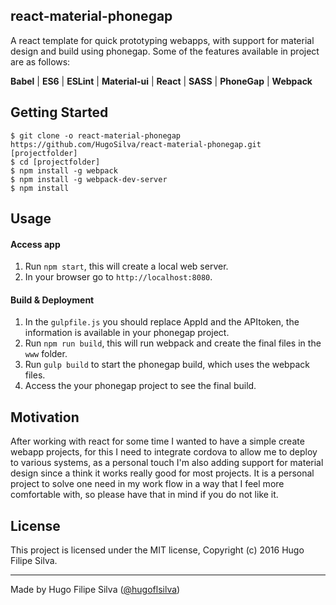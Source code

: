 ## react-material-phonegap

A react template for quick prototyping webapps, with support for material design and build using phonegap. Some of the features available in project are as follows:

**Babel** | **ES6** | **ESLint** | **Material-ui** | **React** | **SASS** | **PhoneGap** | **Webpack**
## Getting Started

```shell
$ git clone -o react-material-phonegap https://github.com/HugoSilva/react-material-phonegap.git [projectfolder]
$ cd [projectfolder]
$ npm install -g webpack
$ npm install -g webpack-dev-server
$ npm install
```
## Usage

#### Access app
1. Run `npm start`, this will create a local web server.
2. In your browser go to `http://localhost:8080`.

#### Build & Deployment
1. In the `gulpfile.js` you should replace AppId and the APItoken, the information is available in your phonegap project.
2. Run `npm run build`, this will run webpack and create the final files in the `www` folder.
3. Run `gulp build` to start the phonegap build, which uses the webpack files.
4. Access the your phonegap project to see the final build.

## Motivation

After working with react for some time I wanted to have a simple create webapp projects, for this I need to integrate cordova to allow me to deploy to various systems, as a personal touch I'm also adding support for material design since a think it works really good for most projects. It is a personal project to solve one need in my work flow in a way that I feel more comfortable with, so please have that in mind if you do not like it.

## License

This project is licensed under the MIT license, Copyright (c) 2016 Hugo Filipe Silva.

---
Made by Hugo Filipe Silva ([@hugoflsilva](https://twitter.com/hugoflsilva))
